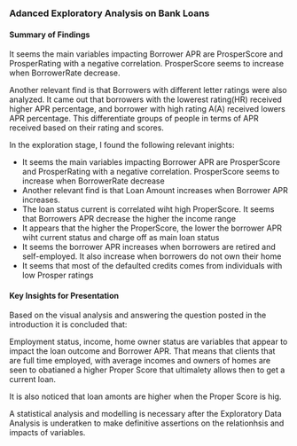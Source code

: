 ### Adanced Exploratory Analysis on Bank Loans 

#### Summary of Findings

It seems the main variables impacting Borrower APR are ProsperScore and ProsperRating with a negative correlation. ProsperScore seems to increase when BorrowerRate decrease.

Another relevant find is that Borrowers with different letter ratings were also analyzed. It came out that borrowers with the lowerest rating(HR) received higher APR percentage, and borrower with high rating A(A) received lowers APR percentage. This differentiate groups of people in terms of APR received based on their rating and scores.

In the exploration stage, I found the following relevant inights:
- It seems the main variables impacting Borrower APR are ProsperScore and ProsperRating with a negative correlation. ProsperScore seems to increase when BorrowerRate decrease
- Another relevant find is that Loan Amount increases when Borrower APR increases. 
- The loan status current is correlated wiht high ProperScore. It seems that Borrowers APR decrease the higher the income range
- It appears that the higher the ProperScore, the lower the borrower APR wiht current status and charge off as main loan status
- It seems the borrower APR increases when borrowers are retired and self-employed. It also increase when borrowers do not own their home
- It seems that most of the defaulted credits comes from individuals with low Prosper ratings

#### Key Insights for Presentation

Based on the visual analysis and answering the question posted in the introduction  it is concluded that:

Employment status, income, home owner status are variables that appear to impact the loan outcome and Borrower APR. That means that clients that are full time employed, with average incomes and owners of homes are seen to obatianed a higher Proper Score that ultimalety allows then to get a current loan.

It is also noticed that loan amonts are higher when the Proper Score is hig. 

A statistical analysis and modelling is necessary after the Exploratory Data Analysis is underatken to make definitive assertions on the relationhsis and impacts of variables.

   

